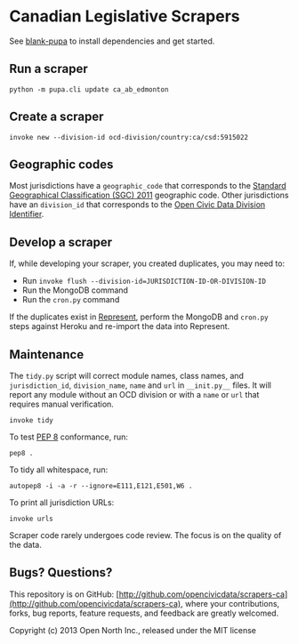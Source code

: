 # Canadian Legislative Scrapers

See [blank-pupa](https://github.com/opennorth/blank-pupa) to install dependencies and get started.

## Run a scraper

    python -m pupa.cli update ca_ab_edmonton

## Create a scraper

    invoke new --division-id ocd-division/country:ca/csd:5915022

## Geographic codes

Most jurisdictions have a `geographic_code` that corresponds to the [Standard Geographical Classification (SGC) 2011](http://www.statcan.gc.ca/subjects-sujets/standard-norme/sgc-cgt/2011/sgc-cgt-intro-eng.htm) geographic code. Other jurisdictions have an `division_id` that corresponds to the [Open Civic Data Division Identifier](https://github.com/opencivicdata/ocd-division-ids).

## Develop a scraper

If, while developing your scraper, you created duplicates, you may need to:

* Run `invoke flush --division-id=JURISDICTION-ID-OR-DIVISION-ID`
* Run the MongoDB command
* Run the `cron.py` command

If the duplicates exist in [Represent](http://represent.opennorth.ca/), perform the MongoDB and `cron.py` steps against Heroku and re-import the data into Represent.

## Maintenance

The `tidy.py` script will correct module names, class names, and `jurisdiction_id`, `division_name`, `name` and `url` in `__init.py__` files. It will report any module without an OCD division or with a `name` or `url` that requires manual verification.

    invoke tidy

To test [PEP 8](http://www.python.org/dev/peps/pep-0008/) conformance, run:

    pep8 .

To tidy all whitespace, run:

    autopep8 -i -a -r --ignore=E111,E121,E501,W6 .

To print all jurisdiction URLs:

    invoke urls

Scraper code rarely undergoes code review. The focus is on the quality of the data.

## Bugs? Questions?

This repository is on GitHub: [http://github.com/opencivicdata/scrapers-ca](http://github.com/opencivicdata/scrapers-ca), where your contributions, forks, bug reports, feature requests, and feedback are greatly welcomed.

Copyright (c) 2013 Open North Inc., released under the MIT license
